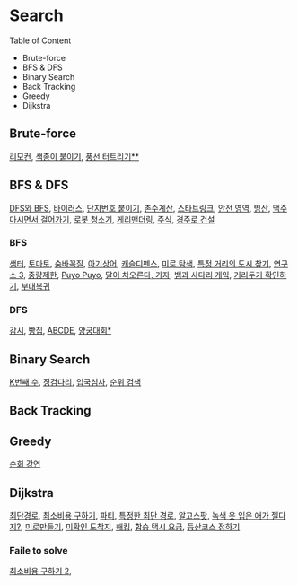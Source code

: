 # Search 

Table of Content
- Brute-force
- BFS & DFS
- Binary Search
- Back Tracking
- Greedy
- Dijkstra

## Brute-force

[리모컨](B1107.md), [색종이 붙이기](B17136.md), [풍선 터트리기\*\*](P68646.md)

## BFS & DFS

[DFS와 BFS](B1260.md),  [바이러스](B2606.md), [단지번호 붙이기](https://www.acmicpc.net/problem/2667), [촌수계산](https://www.acmicpc.net/problem/2644),  [스타트링크](B5014.md), [안전 영역](B2468.md), [빙산](B2573.md), [맥주 마시면서 걸어가기](B9205.md), [로봇 청소기](B14503.md), [게리맨더링](https://www.acmicpc.net/problem/17471), [주식](B11501.md), [경주로 건설](P67259.md)

### BFS

[샘터](B18513.md), [토마토](B7569.md), [숨바꼭질](B1697.md), [아기상어](B16236.md), [캐슬디펜스](B17135.md), [미로 탐색](B2178.md), [특정 거리의 도시 찾기](B18352.md), [연구소 3](B17142.md), [중량제한](B1939.md), [Puyo Puyo](B11559.md), [달이 차오른다, 가자](B1194.md), [뱀과 사다리 게임](B16928.md), [거리두기 확인하기](P81302.md), [부대복귀](P132266.md)

### DFS

[감시](B15683.md), [빵집](B3109.md), [ABCDE](B13023.md), [양궁대회\*](P92342.md)


## Binary Search

[K번째 수](B1300.md), [징검다리](P43236.md), [입국심사](P43238.md), [순위 검색](P72412.md)

## Back Tracking

## Greedy

[순회 강연](B2109.md)

## Dijkstra

[최단경로](B1753.md), [최소비용 구하기](B1916.md), [파티](B1238.md), [특정한 최단 경로](B1504.md), [알고스팟](B1261.md), [녹색 옷 입은 애가 젤다지?](B4485.md),   [미로만들기](B2665.md), [미확인 도착지](B9370.md), [해킹](B10282.md), [합승 택시 요금](P72413.md), [등산코스 정하기](P118669.md)

### Faile to solve

[최소비용 구하기 2](https://www.acmicpc.net/problem/11779),
